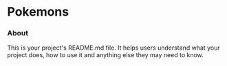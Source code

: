 Pokemons
========

### About

This is your project's README.md file. It helps users understand what your
project does, how to use it and anything else they may need to know.
